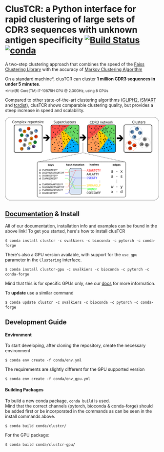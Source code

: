 # ClusTCR: a Python interface for rapid clustering of large sets of CDR3 sequences with unknown antigen specificity [![Build Status](https://travis-ci.com/svalkiers/clusTCR.svg?branch=main)](https://travis-ci.com/svalkiers/clusTCR) [![conda](https://anaconda.org/svalkiers/clustcr/badges/installer/conda.svg)](https://anaconda.org/svalkiers/clustcr)

A two-step clustering approach that combines the speed of the [Faiss Clustering Library](https://github.com/facebookresearch/faiss) with the accuracy of [Markov Clustering Algorithm](https://micans.org/mcl/)

On a standard machine*, clusTCR can cluster **1 million CDR3 sequences in under 5 minutes**.  
<sub>*Intel(R) Core(TM) i7-10875H CPU @ 2.30GHz, using 8 CPUs</sub>

Compared to other state-of-the-art clustering algorithms ([GLIPH2](http://50.255.35.37:8080/),  [iSMART](https://github.com/s175573/iSMART) and [tcrdist](https://github.com/kmayerb/tcrdist3)), clusTCR shows comparable clustering quality, but provides a steep increase in speed and scalability.  

<p align="center">
  <img src="results/figures/workflow.png" alt="drawing" width="800" />
</p>




## [Documentation](https://svalkiers.github.io/clusTCR/) & Install

All of our documentation, installation info and examples can be found in the above link!
To get you started, here's how to install clusTCR

```
$ conda install clustcr -c svalkiers -c bioconda -c pytorch -c conda-forge
```

There's also a GPU version available, with support for the `use_gpu` parameter in the `Clustering` interface.

```
$ conda install clustcr-gpu -c svalkiers -c bioconda -c pytorch -c conda-forge
```

Mind that this is for specific GPUs only, see our [docs](https://svalkiers.github.io/clusTCR/) for more information.

To **update** use a similar command
```
$ conda update clustcr -c svalkiers -c bioconda -c pytorch -c conda-forge
```

## Development Guide

#### Environment

To start developing, after cloning the repository, create the necessary environment

```
$ conda env create -f conda/env.yml
```

The requirements are slightly different for the GPU supported version

```
$ conda env create -f conda/env_gpu.yml
```

#### Building Packages

To build a new conda package, `conda build` is used.  
Mind that the correct channels (pytorch, bioconda & conda-forge) should be added first or be 
incorporated in the commands as can be seen in the install commands above.

```
$ conda build conda/clustcr/
```

For the GPU package:

```
$ conda build conda/clustcr-gpu/
```




